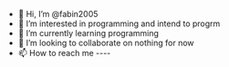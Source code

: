 - 👋 Hi, I’m @fabin2005
- 👀 I’m interested in programming and intend to progrm
- 🌱 I’m currently learning  programming
- 💞️ I’m looking to collaborate on nothing for now
- 📫 How to reach me ----

<!---
fabin2005/fabin2005 is a ✨ special ✨ repository because its `README.md` (this file) appears on your GitHub profile.
You can click the Preview link to take a look at your changes.
--->
